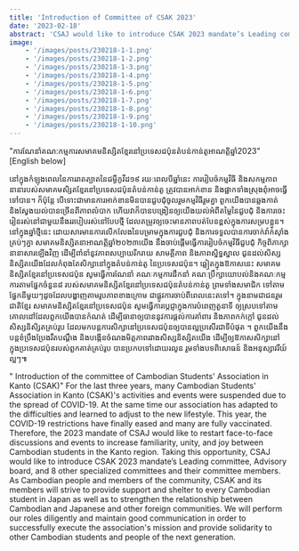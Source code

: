 ```yaml
---
title: 'Introduction of Committee of CSAK 2023'
date: '2023-02-18'
abstract: 'CSAJ would like to introduce CSAK 2023 mandate’s Leading committee, Advisory board, and 8 other specialized committees and their committee members. '
image: 
    - '/images/posts/230218-1-1.png'
    - '/images/posts/230218-1-2.png'
    - '/images/posts/230218-1-3.png'
    - '/images/posts/230218-1-4.png'
    - '/images/posts/230218-1-5.png'
    - '/images/posts/230218-1-6.png'
    - '/images/posts/230218-1-7.png'
    - '/images/posts/230218-1-8.png'
    - '/images/posts/230218-1-9.png'
    - '/images/posts/230218-1-10.png'
---
```


"ការណែនាំគណ:កម្មការសមាគមនិស្សិតខ្មែរនៅប្រទេសជប៉ុនតំបន់កាន់តូអាណត្តិឆ្នាំ2023"
[English below]

នៅក្នុងកំឡុងពេលនៃការរាតត្បាតនៃជម្ងឺកូវីដ១៩ រយៈពេលបីឆ្នាំនេះ ការរៀបចំកម្មវិធី និងសកម្មភាពនានារបស់សមាគមសិ្សតខ្មែរនៅប្រទេសជប៉ុនតំបន់កាន់តូ ត្រូវបានអាក់ខាន និងផ្អាកទាំងស្រុងពុំអាចធ្វើទៅបាន។ ក៏ប៉ុន្តែ បើទោះជាមានការអាក់ខានមិនបានជួបជុំចូលរួមកម្មវិធីរួមគ្នា ពួកយើងបានឆ្លងកាត់ និងស្វែងយល់បានច្រើនពីភាពលំបាក ហើយវាក៏បានបង្រៀនឲ្យយើងយល់អំពីតម្លៃនៃជួបជុំ និងការចេះរៀនរស់នៅជាមួយនឹងររបៀបរស់នៅបែបថ្មី ដែលតម្រូវឲ្យចេះមានភាពបត់បែនខ្ពស់ក្នុងការសម្របខ្លួន។
នៅក្នុងឆ្នាំថ្មីនេះ ដោយសារមានការលើកលែងនៃបម្រាមក្នុងការជួបជុំ  និងការទទួលបានការចាក់វ៉ាក់ស៊ាំងគ្រប់ៗគ្នា សមាគមនិស្សិតនាអាណត្តិឆ្នាំ២០២៣យើង នឹងចាប់ផ្តើមធ្វើការរៀបចំកម្មវិធីជួបជុំ កិច្ចពិភាក្សានានាសារឡើងវិញ ដើម្បីពាំនាំនូវភាពសប្បាយរីករាយ សាមគ្គីភាព និងភាពស្និទ្ធស្នាល ជូនដល់សិស្សនិស្សិតយើងដែលកំពុងតែសិក្សានៅក្នុងតំបន់កាន់តូ នៃប្រទេសជប៉ុន។
ឆ្លៀតក្នុងឱកាសនេះ សមាគមនិស្សិតខ្មែរនៅប្រទេសជប៉ុន សូមធ្វើការណែនាំ គណៈ​កម្មការដឹកនាំ គណៈ​ប្រឹក្សា​យោបល់​ និង​គណៈ​កម្មការតាមផ្នែកចំនួន៨ របស់សមាគមនិស្សិតខ្មែរនៅប្រទេសជប៉ុនតំបន់កាន់តូ ព្រមទាំងសមាជិក ទៅតាមផ្នែកនីមួយៗដូចដែលបង្ហាញតាមរូបភាពខាងក្រោម ​ជាផ្លូវការចាប់ពីពេលនេះតទៅ។ 
ក្នុងនាមជាជនរួមជាតិខ្មែរ សមាគមនិស្សិតខ្មែរនៅប្រទេសជប៉ុន ​សូមធ្វើការបេ្តជ្ញាក្នុងការបំពេញតួនាទី ឲ្យស្របទៅតាមគោលដៅដែលពួកយើងបានកំណត់ ដើម្បីធានាឲ្យបាននូវការផ្តល់ការគាំពារ និងភាពកក់ក្តៅ ជូនដល់សិស្សនិសិ្សតគ្រប់រូប ដែលមកបន្តការសិក្សានៅប្រទេសជប៉ុនឲ្យបានល្អប្រសើរជាទីបំផុត  ។ ពួកយើងនឹងបន្តខំប្រឹងប្រែងរឹតបណ្តឹង និងបង្កើនចំណងមិត្តភាពរវាងសិស្សនិស្សិតយើង ដើម្បីឲ្យឱកាសសិក្សានៅក្នុងប្រទេសជប៉ុនរបស់ពួកគាត់គ្រប់រូប បានប្រកបទៅដោយរលូន រួមទាំងបទពិសោធន៍ និងអនុស្សាវរីយ៍ល្អៗ៕ 


" Introduction of the committee of  Cambodian Students' Association in Kanto (CSAK)"
For the last three years, many Cambodian Students' Association in Kanto (CSAK)'s activities and events were suspended due to the spread of COVID-19. At the same time our association has adapted to the difficulties and learned to adjust to the new lifestyle. 
This year, the COVID-19 restrictions have finally eased and many are fully vaccinated. Therefore, the 2023 mandate of CSAJ would like to restart face-to-face discussions and events to increase familiarity, unity, and joy between Cambodian students in the Kanto region. 
Taking this opportunity, CSAJ would like to introduce CSAK 2023 mandate’s Leading committee, Advisory board, and 8 other specialized committees and their committee members. 
As Cambodian people and members of the community, CSAK and its members will strive to provide support and shelter to every Cambodian student in Japan as well as to strengthen the relationship between Cambodian and Japanese and other foreign communities. We will perform our roles diligently and maintain good communication in order to successfully execute the association's mission and provide solidarity to other Cambodian students and people of the next generation.